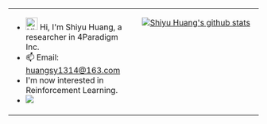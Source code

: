 


<table align="center">
<tr>
<td valign="top" width="50%">

<!-- recent_releases starts -->

- <img height="25" src='https://qpluspicture.oss-cn-beijing.aliyuncs.com/6LjjQA/Hi.gif' alt='Hi' width="24"/> Hi, I'm Shiyu Huang, a researcher in 4Paradigm Inc. 
- 📫 Email: huangsy1314@163.com
- I'm now interested in Reinforcement Learning. 
- ![](https://komarev.com/ghpvc/?username=huangshiyu13&color=lightgrey&label=Views)
  <!-- recent_releases ends -->
</td>
  
<td valign="top" width="50%">

<p align="center"><a href="https://github.com/retownplato"><img src="https://github-readme-stats-ashen-three-28.vercel.app/api?username=huangshiyu13&hide_border=true&show_icons=true" alt="Shiyu Huang's github stats"></a></p>
  
</td>
</tr>

</table>
